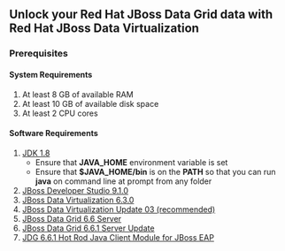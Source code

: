 ## Unlock your Red Hat JBoss Data Grid data with Red Hat JBoss Data Virtualization

### Prerequisites

#### System Requirements

1. At least 8 GB of available RAM
2. At least 10 GB of available disk space
3. At least 2 CPU cores

#### Software Requirements
1. [JDK 1.8](http://www.oracle.com/technetwork/java/javase/downloads/index.html)
   * Ensure that **JAVA_HOME** environment variable is set
   * Ensure that **$JAVA_HOME/bin** is on the **PATH** so that you can run **java** on command line at prompt from any folder
2. [JBoss Developer Studio 9.1.0](https://developers.redhat.com/download-manager/file/jboss-devstudio-9.1.0.GA-installer-eap.jar) 
3. [JBoss Data Virtualization 6.3.0](https://developers.redhat.com/download-manager/content/origin/files/sha256/b4/b466affbcc1740bf2c7c73b60bb6ffa7e1ec844fc08447224ab15aa3bcee3949/jboss-dv-6.3.0-1-installer.jar)
4. [JBoss Data Virtualization Update 03 (recommended)](https://access.redhat.com/jbossnetwork/restricted/softwareDownload.html?softwareId=49111)
5. [JBoss Data Grid 6.6 Server](https://developers.redhat.com/download-manager/file/jboss-datagrid-6.6.0-server.zip)
6. [JBoss Data Grid 6.6.1 Server Update](https://access.redhat.com/jbossnetwork/restricted/softwareDownload.html?softwareId=46451)
7. [JDG 6.6.1 Hot Rod Java Client Module for JBoss EAP](https://access.redhat.com/jbossnetwork/restricted/softwareDownload.html?softwareId=46581)

